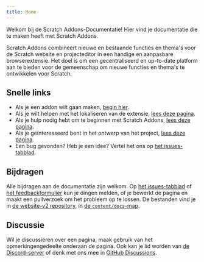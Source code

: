 ```yaml
---
title: Home
---
```


Welkom bij de Scratch Addons-Documentatie! Hier vind je documentatie die te maken heeft met Scratch Addons.

Scratch Addons combineert nieuwe en bestaande functies en thema's voor de Scratch website en projecteditor in een handige en aanpasbare browserextensie. Het doel is om een gecentraliseerd en up-to-date platform aan te bieden voor de gemeenschap om nieuwe functies en thema's te ontwikkelen voor Scratch.

## Snelle links

- Als je een addon wilt gaan maken, [begin hier](develop/getting-started/creating-an-addon).
- Als je wilt helpen met het lokaliseren van de extensie, [lees deze pagina](localization/joining-the-localization-team).
- Als je hulp nodig hebt om te beginnen met Scratch Addons, [lees deze pagina](getting-started/quick-start).
- Als je geïnteresseerd bent in het ontwerp van het project, [lees deze pagina](reference/design).
- Een bug gevonden? Heb je een idee? Vertel het ons op [het issues-tabblad](https://github.com/ScratchAddons/ScratchAddons/issues).

## Bijdragen

Alle bijdragen aan de documentatie zijn welkom. Op [het issues-tabblad](https://github.com/ScratchAddons/ScratchAddons/issues) of [het feedbackformulier](../feedback) kun je dingen melden, of je bewerkt de pagina en maakt een pullverzoek om het probleem op te lossen. De bestanden vind je in [de website-v2 repository](https://github.com/ScratchAddons/website-v2), in [de `content/docs`-map](https://github.com/ScratchAddons/website-v2/tree/master/content/docs).

## Discussie

Wil je discussiëren over een pagina, maak gebruik van het opmerkingengedeelte onderaan de pagina. Ook kan je lid worden van [de Discord-server](https://discord.gg/R5NBqwMjNc) of denk met ons mee in [GitHub Discussions](https://github.com/ScratchAddons/ScratchAddons/discussions).